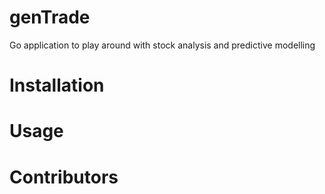 # genTrade
Go application to play around with stock analysis and predictive modelling


# Installation


# Usage

# Contributors


